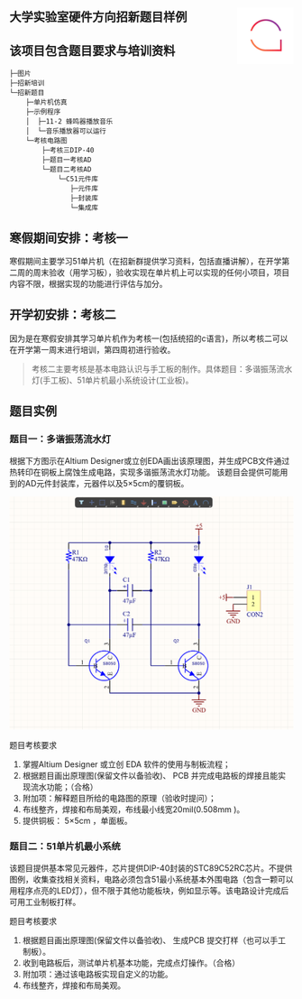 ## 大学实验室硬件方向招新题目样例 [<img src="./图片/LOGO.png" width="100" height="100" align="right">](gxist.cn)
## 该项目包含题目要求与培训资料
```shell
├─图片
├─招新培训
└─招新题目
    ├─单片机仿真
    ├─示例程序
    │  ├─11-2 蜂鸣器播放音乐
    │  └─音乐播放器可以运行
    └─考核电路图
        ├─考核三DIP-40
        ├─题目一考核AD
        └─题目二考核AD
            └─C51元件库
               ├─元件库
               ├─封装库
               └─集成库
```
## 寒假期间安排：考核一
寒假期间主要学习51单片机（在招新群提供学习资料，包括直播讲解），在开学第二周的周末验收（用学习板），验收实现在单片机上可以实现的任何小项目，项目内容不限，根据实现的功能进行评估与加分。

## 开学初安排：考核二
因为是在寒假安排其学习单片机作为考核一(包括统招的c语言)，所以考核二可以在开学第一周末进行培训，第四周初进行验收。
> 考核二主要考核是基本电路认识与手工板的制作。具体题目：多谐振荡流水灯(手工板)、51单片机最小系统设计(工业板)。

## 题目实例
### 题目一：多谐振荡流水灯
根据下方图示在Altium Designer或立创EDA画出该原理图，并生成PCB文件通过热转印在铜板上腐蚀生成电路，实现多谐振荡流水灯功能。
该题目会提供可能用到的AD元件封装库，元器件以及5×5cm的覆铜板。

![原理图](./图片/题目一考核原理图.png)

题目考核要求
1. 掌握Altium Designer 或立创 EDA 软件的使用与制板流程；
2. 根据题目画出原理图(保留文件以备验收)、 PCB 并完成电路板的焊接且能实现流水功能；（合格）
3. 附加项：解释题目所给的电路图的原理（验收时提问）；
4. 布线整齐，焊接和布局美观，布线最小线宽20mil(0.508mm )。
5. 提供铜板： 5×5cm ，单面板。

### 题目二：51单片机最小系统
该题目提供基本常见元器件，芯片提供DIP-40封装的STC89C52RC芯片。不提供图例，收集查找相关资料，电路必须包含51最小系统基本外围电路（包含一颗可以用程序点亮的LED灯），但不限于其他功能板块，例如显示等。该电路设计完成后可用工业制板打样。

题目考核要求
1. 根据题目画出原理图(保留文件以备验收)、 生成PCB 提交打样（也可以手工制板）。
2. 收到电路板后，测试单片机基本功能，完成点灯操作。（合格）
3. 附加项：通过该电路板实现自定义的功能。
4. 布线整齐，焊接和布局美观。